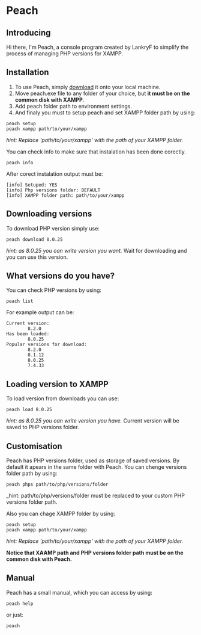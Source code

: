 # Peach

## Introducing
Hi there, I'm Peach, a console program created by LankryF to simplify the process of managing PHP versions for XAMPP.

## Installation
1. To use Peach, simply [download](https://sourceforge.net/projects/lankryf-peach/files/latest/download) it onto your local machine.
2. Move peach.exe file to any folder of your choice, but **it must be on the common disk with XAMPP**.
3. Add peach folder path to environment settings.
4. And finaly you must to setup peach and set XAMPP folder path by using:
```
peach setup
peach xampp path/to/your/xampp
```
_hint: Replace 'path/to/your/xampp' with the path of your XAMPP folder._

You can check info to make sure that instalation has been done corectly.
```
peach info
```
After corect instalation output must be:
```
[info] Setuped: YES
[info] Php versions folder: DEFAULT
[info] XAMPP folder path: path/to/your/xampp
```

## Downloading versions
To download PHP version simply use:
```
peach download 8.0.25
```
_hint: as 8.0.25 you can write version you want._
Wait for downloading and you can use this version.

## What versions do you have?
You can check PHP versions by using:
```
peach list
```
For example output can be:
```
Current version:
        8.2.0
Has been loaded:
        8.0.25
Popular versions for download:
        8.2.0
        8.1.12
        8.0.25
        7.4.33
```

## Loading version to XAMPP
To load version from downloads you can use:
```
peach load 8.0.25
```
_hint: as 8.0.25 you can write version you have._
Current version will be saved to PHP versions folder.

## Customisation
Peach has PHP versions folder, used as storage of saved versions. By default it apears in the same folder with Peach. You can chenge versions folder path by using:
```
peach phps path/to/php/versions/folder
```
_hint:  path/to/php/versions/folder must be replaced to your custom PHP versions folder path.

Also you can chage XAMPP folder by using:
```
peach setup
peach xampp path/to/your/xampp
```
_hint: Replace 'path/to/your/xampp' with the path of your XAMPP folder._

**Notice that XAAMP path and PHP versions folder path must be on the common disk with Peach.**

## Manual
Peach has a small manual, which you can access by using:
```
peach help
```
or just:
```
peach
```